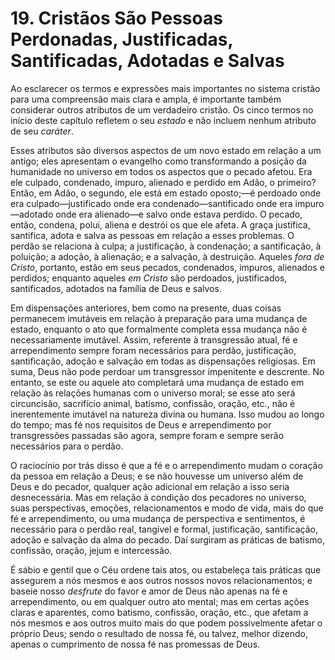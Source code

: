 # 19. Cristãos São Pessoas Perdonadas, Justificadas, Santificadas, Adotadas e Salvas

Ao esclarecer os termos e expressões mais importantes no sistema cristão para uma compreensão mais clara e ampla, é importante também considerar outros atributos de um verdadeiro cristão. Os cinco termos no início deste capítulo refletem o seu *estado* e não incluem nenhum atributo de seu *caráter*.

Esses atributos são diversos aspectos de um novo estado em relação a um antigo; eles apresentam o evangelho como transformando a posição da humanidade no universo em todos os aspectos que o pecado afetou. Era ele culpado, condenado, impuro, alienado e perdido em Adão, o primeiro? Então, em Adão, o segundo, ele está em estado oposto;—é perdoado onde era culpado—justificado onde era condenado—santificado onde era impuro—adotado onde era alienado—e salvo onde estava perdido. O pecado, então, condena, polui, aliena e destrói os que ele afeta. A graça justifica, santifica, adota e salva as pessoas em relação a esses problemas. O perdão se relaciona à culpa; a justificação, à condenação; a santificação, à poluição; a adoção, à alienação; e a salvação, à destruição. Aqueles *fora de Cristo*, portanto, estão em seus pecados, condenados, impuros, alienados e perdidos; enquanto aqueles *em Cristo* são perdoados, justificados, santificados, adotados na família de Deus e salvos.

Em dispensações anteriores, bem como na presente, duas coisas permanecem imutáveis em relação à preparação para uma mudança de estado, enquanto o ato que formalmente completa essa mudança não é necessariamente imutável. Assim, referente à transgressão atual, fé e arrependimento sempre foram necessários para perdão, justificação, santificação, adoção e salvação em todas as dispensações religiosas. Em suma, Deus não pode perdoar um transgressor impenitente e descrente. No entanto, se este ou aquele ato completará uma mudança de estado em relação às relações humanas com o universo moral; se esse ato será circuncisão, sacrifício animal, batismo, confissão, oração, etc., não é inerentemente imutável na natureza divina ou humana. Isso mudou ao longo do tempo; mas fé nos requisitos de Deus e arrependimento por transgressões passadas são agora, sempre foram e sempre serão necessários para o perdão.

O raciocínio por trás disso é que a fé e o arrependimento mudam o coração da pessoa em relação a Deus; e se não houvesse um universo além de Deus e do pecador, qualquer ação adicional em relação a isso seria desnecessária. Mas em relação à condição dos pecadores no universo, suas perspectivas, emoções, relacionamentos e modo de vida, mais do que fé e arrependimento, ou uma mudança de perspectiva e sentimentos, é necessário para o perdão real, tangível e formal, justificação, santificação, adoção e salvação da alma do pecado. Daí surgiram as práticas de batismo, confissão, oração, jejum e intercessão.

É sábio e gentil que o Céu ordene tais atos, ou estabeleça tais práticas que assegurem a nós mesmos e aos outros nossos novos relacionamentos; e baseie nosso *desfrute* do favor e amor de Deus não apenas na fé e arrependimento, ou em qualquer outro ato mental; mas em certas ações claras e aparentes, como batismo, confissão, oração, etc., que afetam a nós mesmos e aos outros muito mais do que podem possivelmente afetar o próprio Deus; sendo o resultado de nossa fé, ou talvez, melhor dizendo, apenas o cumprimento de nossa fé nas promessas de Deus.